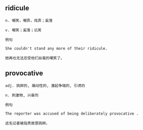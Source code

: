 ## ridicule
```
n. 嘲笑，嘲弄，戏弄；奚落

v. 嘲笑；奚落；讥笑

例句

She couldn't stand any more of their ridicule.

她再也无法忍受他们丝毫的嘲笑了。
```
## provocative
```
adj. 挑衅的, 煽动性的, 激起争端的, 引诱的

n. 刺激物, 兴奋剂

例句

The reporter was accused of being deliberately provocative .

这名记者被指责故意挑衅。
```